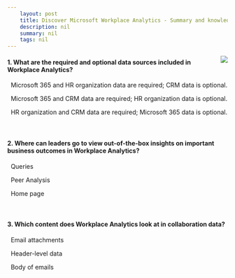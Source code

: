 ```yaml
---
    layout: post
    title: Discover Microsoft Workplace Analytics - Summary and knowledge check
    description: nil
    summary: nil
    tags: nil
---
```



 <a target="_blank" href="https://docs.microsoft.com/en-us/learn/modules/workplace-analytics-discover/summary-knowledge-check/"><i class="fas fa-external-link-alt"></i> </a>
 <img align="right" src="https://docs.microsoft.com/en-us/learn/achievements/discover-workplace-analytics.svg">
####  1. What are the required and optional data sources included in Workplace Analytics?


<i class='fas fa-check-square' style='color: Dodgerblue;'></i> &nbsp;&nbsp;Microsoft 365 and HR organization data are required; CRM data is optional.

<i class='far fa-square'></i> &nbsp;&nbsp;Microsoft 365 and CRM data are required; HR organization data is optional.

<i class='far fa-square'></i> &nbsp;&nbsp;HR organization and CRM data are required; Microsoft 365 data is optional.
<br />
<br />
<br />

####  2. Where can leaders go to view out-of-the-box insights on important business outcomes in Workplace Analytics?


<i class='far fa-square'></i> &nbsp;&nbsp;Queries

<i class='far fa-square'></i> &nbsp;&nbsp;Peer Analysis

<i class='fas fa-check-square' style='color: Dodgerblue;'></i> &nbsp;&nbsp;Home page
<br />
<br />
<br />

####  3. Which content does Workplace Analytics look at in collaboration data?


<i class='far fa-square'></i> &nbsp;&nbsp;Email attachments

<i class='fas fa-check-square' style='color: Dodgerblue;'></i> &nbsp;&nbsp;Header-level data

<i class='far fa-square'></i> &nbsp;&nbsp;Body of emails
<br />
<br />
<br />
